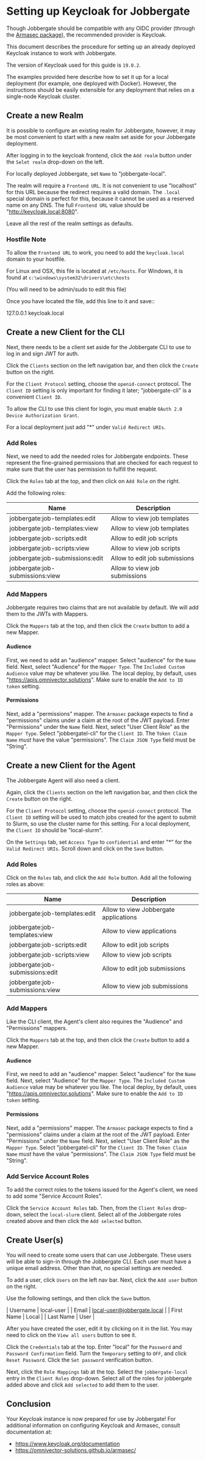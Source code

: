 # Setting up Keycloak for Jobbergate

Though Jobbergate should be compatible with any OIDC provider (through the [Armasec package](https://github.com/omnivector-solutions/armasec)),
the recommended provider is Keycloak.

This document describes the procedure for setting up an already deployed Keycloak instance to work with Jobbergate.

The version of Keycloak used for this guide is `19.0.2`.

The examples provided here describe how to set it up for a local deployment (for example, one deployed with Docker).
However, the instructions should be easily extensible for any deployment that relies on
a single-node Keycloak cluster.


## Create a new Realm

It is possible to configure an existing realm for Jobbergate, however, it may be most convenient to start with a new
realm set aside for your Jobbergate deployment.

After logging in to the keycloak frontend, click the `Add realm` button under the `Selet realm` drop-down on the left.

For locally deployed Jobbergate, set `Name` to "jobbergate-local".

The realm will require a `Frontend URL`. It is not convenient to use "localhost" for this URL because the redirect
requires a valid domain. The `.local` special domain is perfect for this, because it cannot be used as a reserved name
on any DNS. The full `Frontend URL` value should be "http://keycloak.local:8080".

Leave all the rest of the realm settings as defaults.


### Hostfile Note

To allow the `Frontend URL` to work, you need to add the `keycloak.local` domain to your hostfile.

For Linux and OSX, this file is located at ``/etc/hosts``.
For Windows, it is found at ``c:\windows\system32\drivers\etc\hosts``

(You will need to be admin/sudo to edit this file)

Once you have located the file, add this line to it and save::

   127.0.0.1   keycloak.local


## Create a new Client for the CLI

Next, there needs to be a client set aside for the Jobbergate CLI to use to log in and sign JWT for auth.

Click the `Clients` section on the left navigation bar, and then click the `Create` button on the right.

For the `Client Protocol` setting, choose the `openid-connect` protocol. The `Client ID` setting is only important for
finding it later; "jobbergate-cli" is a convenient `Client ID`.

To allow the CLI to use this client for login, you must enable `OAuth 2.0 Device Authorization Grant`.

For a local deployment just add "\*" under `Valid Redirect URIs`.


### Add Roles

Next, we need to add the needed roles for Jobbergate endpoints. These represent the fine-grained permissions that
are checked for each request to make sure that the user has permission to fulfill the request.

Click the `Roles` tab at the top, and then click on `Add Role` on the right.

Add the following roles:

| Name                            | Description                               |
|---------------------------------|-------------------------------------------|
| jobbergate:job-templates:edit   | Allow to view job templates               |
| jobbergate:job-templates:view   | Allow to view job templates               |
| jobbergate:job-scripts:edit     | Allow to edit job scripts                 |
| jobbergate:job-scripts:view     | Allow to view job scripts                 |
| jobbergate:job-submissions:edit | Allow to edit job submissions             |
| jobbergate:job-submissions:view | Allow to view job submissions             |


### Add Mappers

Jobbergate requires two claims that are not available by default. We will add them to the JWTs with Mappers.

Click the `Mappers`  tab at the top, and then click the `Create` button to add a new Mapper.


#### Audience

First, we need to add an "audience" mapper. Select "audience" for the `Name` field. Next, select "Audience" for the
`Mapper Type`.  The `Included Custom Audience` value may be whatever you like. The local deploy, by default, uses
"https://apis.omnivector.solutions". Make sure to enable the `Add to ID token` setting.


#### Permissions

Next, add a "permissions" mapper. The `Armasec` package expects to find a "permissions" claims under a claim at the root
of the JWT payload. Enter "Permissions" under the `Name` field. Next, select "User Client Role" as the `Mapper Type`.
Select "jobbergatel-cli" for the `Client ID`. The `Token Claim Name` *must* have the value "permissions". The
`Claim JSON Type` field must be "String".


## Create a new Client for the Agent

The Jobbergate Agent will also need a client.

Again, click the `Clients` section on the left navigation bar, and then click the `Create` button on the right.

For the `Client Protocol` setting, choose the `openid-connect` protocol. The `Client ID` setting will be used to match
jobs created for the agent to submit to Slurm, so use the cluster name for this setting. For a local deployment, the
`Client ID` should be "local-slurm".

On the `Settings` tab, set `Access Type` to `confidential` and enter "\*" for the `Valid Redirect URIs`. Scroll down and
click on the `Save` button.


### Add Roles

Click on the `Roles` tab, and click the `Add Role` button. Add all the following roles as above:

| Name                            | Description                               |
|---------------------------------|-------------------------------------------|
| jobbergate:job-templates:edit   | Allow to view Jobbergate applications     |
| jobbergate:job-templates:view   | Allow to view applications                |
| jobbergate:job-scripts:edit     | Allow to edit job scripts                 |
| jobbergate:job-scripts:view     | Allow to view job scripts                 |
| jobbergate:job-submissions:edit | Allow to edit job submissions             |
| jobbergate:job-submissions:view | Allow to view job submissions             |


### Add Mappers

Like the CLI client, the Agent's client also requires the "Audience" and "Permissions" mappers.

Click the `Mappers`  tab at the top, and then click the `Create` button to add a new Mapper.


#### Audience

First, we need to add an "audience" mapper. Select "audience" for the `Name` field. Next, select "Audience" for the
`Mapper Type`.  The `Included Custom Audience` value may be whatever you like. The local deploy, by default, uses
"https://apis.omnivector.solutions". Make sure to enable the `Add to ID token` setting.


#### Permissions

Next, add a "permissions" mapper. The `Armasec` package expects to find a "permissions" claims under a claim at the root
of the JWT payload. Enter "Permissions" under the `Name` field. Next, select "User Client Role" as the `Mapper Type`.
Select "jobbergatel-cli" for the `Client ID`. The `Token Claim Name` *must* have the value "permissions". The
`Claim JSON Type` field must be "String".


### Add Service Account Roles

To add the correct roles to the tokens issued for the Agent's client, we need to add some "Service Account Roles".

Click the `Service Account Roles` tab. Then, from the `Client Roles` drop-down, select the `local-slurm` client. Select
all of the Jobbergate roles created above and then click the `Add selected` button.


## Create User(s)

You will need to create some users that can use Jobbergate. These users will be able to sign-in through the Jobbergate
CLI. Each user must have a unique email address. Other than that, no special settings are needed.

To add a user, click `Users` on the left nav bar. Next, click the `Add user` button on the right.

Use the following settings, and then click the `Save` button.

| Username    | local-user                  |
| Email       | local-user@jobbergate.local |
| First Name  | Local                       |
| Last Name   | User                        |

After you have created the user, edit it by clicking on it in the list. You may need to click on the `View all users`
button to see it.

Click the `Credentials` tab at the top. Enter "local" for the `Password` and `Password Confirmation` field. Turn the
`Temporary` setting to `OFF`, and click `Reset Password`. Click the `Set password` verification button.

Next, click the `Role Mappings` tab at the top. Select the `jobbergate-local` entry in the `Client Roles` drop-down.
Select all of the roles for jobbergate added above and click `Add selected` to add them to the user.


## Conclusion

Your Keycloak instance is now prepared for use by Jobbergate! For additional information on configuring Keycloak and
Armasec, consult documentation at:

 - https://www.keycloak.org/documentation
 - https://omnivector-solutions.github.io/armasec/
